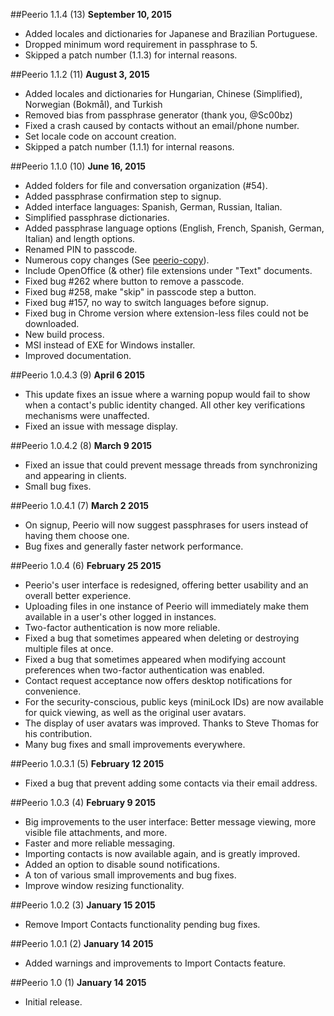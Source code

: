 ##Peerio 1.1.4 (13)
**September 10, 2015**
- Added locales and dictionaries for Japanese and Brazilian Portuguese.
- Dropped minimum word requirement in passphrase to 5. 
- Skipped a patch number (1.1.3) for internal reasons.

##Peerio 1.1.2 (11)
**August 3, 2015**
- Added locales and dictionaries for Hungarian, Chinese (Simplified), Norwegian (Bokmål), and Turkish
- Removed bias from passphrase generator (thank you, @Sc00bz)
- Fixed a crash caused by contacts without an email/phone number.
- Set locale code on account creation. 
- Skipped a patch number (1.1.1) for internal reasons.

##Peerio 1.1.0 (10)
**June 16, 2015**
- Added folders for file and conversation organization (#54).
- Added passphrase confirmation step to signup.
- Added interface languages: Spanish, German, Russian, Italian.
- Simplified passphrase dictionaries.
- Added passphrase language options (English, French, Spanish, German, Italian) and length options.
- Renamed PIN to passcode.
- Numerous copy changes (See [peerio-copy](https://github.com/PeerioTechnologies/peerio-copy)).
- Include OpenOffice (& other) file extensions under "Text" documents.
- Fixed bug #262 where button to remove a passcode.
- Fixed bug #258, make "skip" in passcode step a button.
- Fixed bug #157, no way to switch languages before signup.
- Fixed bug in Chrome version where extension-less files could not be downloaded.
- New build process.
- MSI instead of EXE for Windows installer.
- Improved documentation.

##Peerio 1.0.4.3 (9)
**April 6 2015**
- This update fixes an issue where a warning popup would fail to show when a contact's public identity changed. All other key verifications mechanisms were unaffected.
- Fixed an issue with message display.

##Peerio 1.0.4.2 (8)
**March 9 2015**
- Fixed an issue that could prevent message threads from synchronizing and appearing in clients.
- Small bug fixes.

##Peerio 1.0.4.1 (7)
**March 2 2015**
- On signup, Peerio will now suggest passphrases for users instead of having them choose one.
- Bug fixes and generally faster network performance.

##Peerio 1.0.4 (6)
**February 25 2015**
- Peerio's user interface is redesigned, offering better usability and an overall better experience.
- Uploading files in one instance of Peerio will immediately make them available in a user's other logged in instances.
- Two-factor authentication is now more reliable.
- Fixed a bug that sometimes appeared when deleting or destroying multiple files at once.
- Fixed a bug that sometimes appeared when modifying account preferences when two-factor authentication was enabled.
- Contact request acceptance now offers desktop notifications for convenience.
- For the security-conscious, public keys (miniLock IDs) are now available for quick viewing, as well as the original user avatars.
- The display of user avatars was improved. Thanks to Steve Thomas for his contribution.
- Many bug fixes and small improvements everywhere.

##Peerio 1.0.3.1 (5)
**February 12 2015**
- Fixed a bug that prevent adding some contacts via their email address.

##Peerio 1.0.3 (4)
**February 9 2015**
- Big improvements to the user interface: Better message viewing, more visible file attachments, and more.
- Faster and more reliable messaging. 
- Importing contacts is now available again, and is greatly improved.
- Added an option to disable sound notifications.
- A ton of various small improvements and bug fixes.
- Improve window resizing functionality.

##Peerio 1.0.2 (3)
**January 15 2015**
- Remove Import Contacts functionality pending bug fixes.

##Peerio 1.0.1 (2)
**January 14 2015**
- Added warnings and improvements to Import Contacts feature.

##Peerio 1.0 (1)
**January 14 2015**
- Initial release.